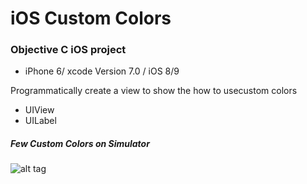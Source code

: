 # iOS Custom Colors

### Objective C iOS project 
* iPhone 6/ xcode Version 7.0 / iOS 8/9


Programmatically create a  view to show the how to usecustom colors
 
 * UIView 
 * UILabel 
 
 
 
##### Few Custom Colors  on Simulator
![alt tag](https://cloud.githubusercontent.com/assets/5943800/9890595/aa75059c-5bb5-11e5-88f3-770db2f9cf58.png)
